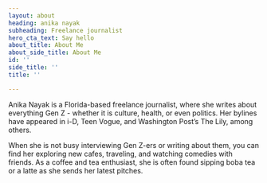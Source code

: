 ```yaml
---
layout: about
heading: anika nayak
subheading: Freelance journalist
hero_cta_text: Say hello
about_title: About Me
about_side_title: About Me
id: ''
side_title: ''
title: ''

---
```

Anika Nayak is a Florida-based freelance journalist, where she writes about everything Gen Z - whether it is culture, health, or even politics. Her bylines have appeared in i-D, Teen Vogue, and Washington Post’s The Lily, among others.

When she is not busy interviewing Gen Z-ers or writing about them, you can find her exploring new cafes, traveling, and watching comedies with friends. As a coffee and tea enthusiast, she is often found sipping boba tea or a latte as she sends her latest pitches.